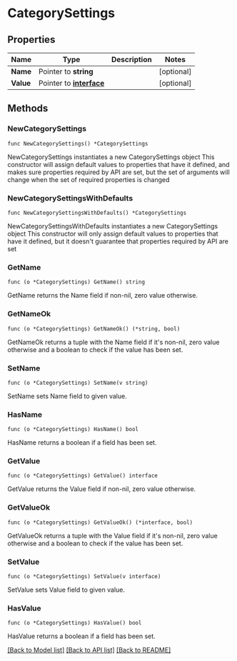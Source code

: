 # CategorySettings

## Properties

Name | Type | Description | Notes
------------ | ------------- | ------------- | -------------
**Name** | Pointer to **string** |  | [optional] 
**Value** | Pointer to [**interface**](interface.md) |  | [optional] 

## Methods

### NewCategorySettings

`func NewCategorySettings() *CategorySettings`

NewCategorySettings instantiates a new CategorySettings object
This constructor will assign default values to properties that have it defined,
and makes sure properties required by API are set, but the set of arguments
will change when the set of required properties is changed

### NewCategorySettingsWithDefaults

`func NewCategorySettingsWithDefaults() *CategorySettings`

NewCategorySettingsWithDefaults instantiates a new CategorySettings object
This constructor will only assign default values to properties that have it defined,
but it doesn't guarantee that properties required by API are set

### GetName

`func (o *CategorySettings) GetName() string`

GetName returns the Name field if non-nil, zero value otherwise.

### GetNameOk

`func (o *CategorySettings) GetNameOk() (*string, bool)`

GetNameOk returns a tuple with the Name field if it's non-nil, zero value otherwise
and a boolean to check if the value has been set.

### SetName

`func (o *CategorySettings) SetName(v string)`

SetName sets Name field to given value.

### HasName

`func (o *CategorySettings) HasName() bool`

HasName returns a boolean if a field has been set.

### GetValue

`func (o *CategorySettings) GetValue() interface`

GetValue returns the Value field if non-nil, zero value otherwise.

### GetValueOk

`func (o *CategorySettings) GetValueOk() (*interface, bool)`

GetValueOk returns a tuple with the Value field if it's non-nil, zero value otherwise
and a boolean to check if the value has been set.

### SetValue

`func (o *CategorySettings) SetValue(v interface)`

SetValue sets Value field to given value.

### HasValue

`func (o *CategorySettings) HasValue() bool`

HasValue returns a boolean if a field has been set.


[[Back to Model list]](../README.md#documentation-for-models) [[Back to API list]](../README.md#documentation-for-api-endpoints) [[Back to README]](../README.md)


